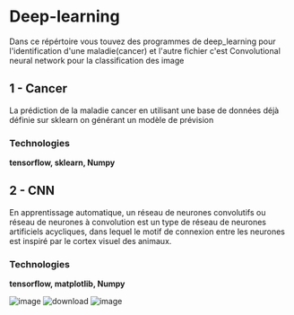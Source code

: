 # Deep-learning


Dans ce répértoire vous touvez des programmes de deep_learning pour l'identification d'une maladie(cancer) et l'autre fichier c'est Convolutional neural network pour la classification des image 

## 1 - Cancer 

La prédiction de la maladie cancer en utilisant une base de données déjà définie sur sklearn on générant un modèle de prévision

### Technologies
<strong> tensorflow, sklearn, Numpy </strong>
  
  
## 2 - CNN

En apprentissage automatique, un réseau de neurones convolutifs ou réseau de neurones à convolution est un type de réseau de neurones artificiels acycliques, dans lequel le motif de connexion entre les neurones est inspiré par le cortex visuel des animaux.

### Technologies
  
  <strong> tensorflow, matplotlib, Numpy </strong>
    
    
 ![image](https://user-images.githubusercontent.com/74151613/151844393-0a0778c6-6f70-4237-a8e4-107fff5281e2.png)
![download](https://user-images.githubusercontent.com/74151613/151883209-a5697b1b-0c72-4296-803d-2d71a21e216e.png)
    ![image](https://user-images.githubusercontent.com/74151613/151883461-2a28f824-0ad9-4e05-a062-341f0f40a9ce.png)

